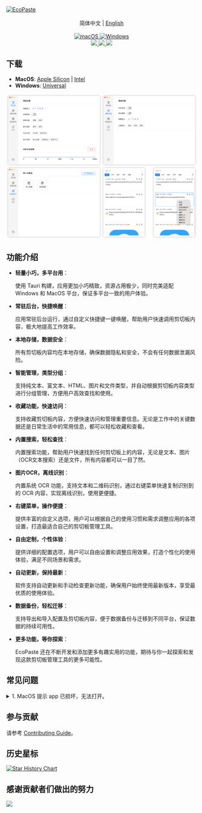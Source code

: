 <a href="https://github.com/ayangweb/EcoPaste">
  <img src="https://socialify.git.ci/ayangweb/EcoPaste/image?description=1&descriptionEditable=%E9%80%82%E7%94%A8%E4%BA%8E%20MacOS%20%E5%92%8C%20Windows%20%E5%B9%B3%E5%8F%B0%E7%9A%84%E5%BC%80%E6%BA%90%E7%9A%84%E5%89%AA%E5%88%87%E6%9D%BF%E7%AE%A1%E7%90%86%E5%B7%A5%E5%85%B7%E3%80%82&font=Source%20Code%20Pro&forks=1&issues=1&logo=https%3A%2F%2Fgithub.com%2Fayangweb%2FEcoPaste%2Fblob%2Fmaster%2Fpublic%2Flogo.png%3Fraw%3Dtrue&name=1&owner=1&pattern=Floating%20Cogs&pulls=1&stargazers=1&theme=Auto" alt="EcoPaste" />
</a>

<div align="center">
  <br/>
  <div>
      简体中文 | <a href="https://github.com/ayangweb/EcoPaste">English</a >
  </div>
  <br/>
    
  <a href="https://github.com/ayangweb/EcoPaste/releases/latest">
    <img
      alt="macOS"
      src="https://img.shields.io/badge/-MacOS-black?style=flat-square&logo=apple&logoColor=white"
    />
  </a >
  <a href="https://github.com/ayangweb/EcoPaste/releases/latest">
    <img
      alt="Windows"
      src="https://img.shields.io/badge/-Windows-blue?style=flat-square&logo=windows&logoColor=white"
    />
  </a >

  <div>
    <a href="https://github.com/ayangweb/EcoPaste/blob/master/LICENSE">
      <img
        src="https://img.shields.io/github/license/ayangweb/EcoPaste?style=flat-square"
      />
    </a >
    <a href="https://github.com/ayangweb/EcoPaste/releases/latest">
      <img
        src="https://img.shields.io/github/package-json/v/ayangweb/EcoPaste?style=flat-square"
      />
    </a >
    <a href="https://github.com/ayangweb/EcoPaste/releases">
      <img
        src="https://img.shields.io/github/downloads/ayangweb/EcoPaste/total?style=flat-square"
      />  
    </a >
  </div>
</div>

## 下载

- **MacOS**: [Apple Silicon](https://mirror.ghproxy.com/https://github.com/ayangweb/EcoPaste/releases/download/v0.0.4/EcoPaste_0.0.4_aarch64.dmg) | [Intel](https://mirror.ghproxy.com/https://github.com/ayangweb/EcoPaste/releases/download/v0.0.4/EcoPaste_0.0.4_x64.dmg)
- **Windows**: [Universal](https://mirror.ghproxy.com/https://github.com/ayangweb/EcoPaste/releases/download/v0.0.4/EcoPaste_0.0.4_x64_zh-CN.msi)

<picture>
  <source media="(prefers-color-scheme: dark)" srcset="./images/app-dark.png" />
  <source media="(prefers-color-scheme: light)" srcset="./images/app-light.png" />
  <img src="./images/app-light.png" />
</picture>

## 功能介绍

- **轻量小巧，多平台用**：
  
  使用 Tauri 构建，应用更加小巧精致，资源占用极少，同时完美适配 Windows 和 MacOS 平台，保证多平台一致的用户体验。

- **常驻后台，快捷唤醒**：

  应用常驻后台运行，通过自定义快捷键一键唤醒，帮助用户快速调用剪切板内容，极大地提高工作效率。

- **本地存储，数据安全**：

  所有剪切板内容均在本地存储，确保数据隐私和安全，不会有任何数据泄漏风险。

- **智能管理，类型分组**：

  支持纯文本、富文本、HTML、图片和文件类型，并自动根据剪切板内容类型进行分组管理，方便用户高效查找和使用。

- **收藏功能，快速访问**：

  支持收藏剪切板内容，方便快速访问和管理重要信息。无论是工作中的关键数据还是日常生活中的常用信息，都可以轻松收藏和查看。

- **内置搜索，轻松查找**：

  内置搜索功能，帮助用户快速找到任何剪切板上的内容，无论是文本、图片（OCR文本搜索）还是文件，所有内容都可以一目了然。

- **图片OCR，离线识别**：

  内置系统 OCR 功能，支持文本和二维码识别，通过右键菜单快速复制识别到的 OCR 内容，实现离线识别，使用更便捷。

- **右键菜单，操作便捷**：

  提供丰富的自定义选项，用户可以根据自己的使用习惯和需求调整应用的各项设置，打造最适合自己的剪切板管理工具。

- **自由定制，个性体验**：

  提供详细的配置选项，用户可以自由设置和调整应用效果，打造个性化的使用体验，满足不同场景和需求。

- **自动更新，保持最新**：

  软件支持自动更新和手动检查更新功能，确保用户始终使用最新版本，享受最优质的使用体验。

- **数据备份，轻松迁移**：

  支持导出和导入配置及剪切板内容，便于数据备份与迁移到不同平台，保证数据的持续可用性。

- **更多功能，等你探索**：

  EcoPaste 还在不断开发和添加更多有趣实用的功能，期待与你一起探索和发现这款剪切板管理工具的更多可能性。

## 常见问题

<details>
<summary>1. MacOS 提示 app 已损坏，无法打开。</summary>

<picture>
  <source media="(prefers-color-scheme: dark)" srcset="./images/damaged-dark.zh-CN.png" />
  <source media="(prefers-color-scheme: light)" srcset="./images/damaged-light.zh-CN.png" />
  <img src="./images/damaged-light.zh-CN.png" />
</picture>

在终端窗口输入以下命令，按回车键后输入系统密码并再次按回车键即可。

```bash
sudo xattr -r -d com.apple.quarantine /Applications/EcoPaste.app
```

</details>

## 参与贡献

请参考 [Contributing Guide](./.github/CONTRIBUTING.zh-CN.md)。

## 历史星标

<a href="https://star-history.com/#ayangweb/EcoPaste&Date">

 <picture>
   <source media="(prefers-color-scheme: dark)" srcset="https://api.star-history.com/svg?repos=ayangweb/EcoPaste&type=Date&theme=dark" />
   <source media="(prefers-color-scheme: light)" srcset="https://api.star-history.com/svg?repos=ayangweb/EcoPaste&type=Date" />
   <img alt="Star History Chart" src="https://api.star-history.com/svg?repos=ayangweb/EcoPaste&type=Date" />
 </picture>
</a>

## 感谢贡献者们做出的努力

<a href="https://github.com/ayangweb/EcoPaste/graphs/contributors">
  <img src="https://contrib.rocks/image?repo=ayangweb/EcoPaste" />
</a>
